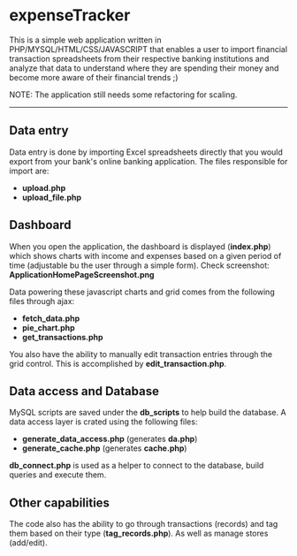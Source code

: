 # expenseTracker
This is a simple web application written in PHP/MYSQL/HTML/CSS/JAVASCRIPT that enables a user to import financial transaction spreadsheets from their respective banking institutions and analyze that data to understand where they are spending their money and become more aware of their financial trends ;)

NOTE: The application still needs some refactoring for scaling.

----------
## Data entry
Data entry is done by importing Excel spreadsheets directly that you would export from your bank's online banking application. The files responsible for import are:

 - **upload.php**
 - **upload_file.php**
## Dashboard
When you open the application, the dashboard is displayed (**index.php**) which shows charts with income and expenses based on a given period of time (adjustable bu the user through a simple form). Check screenshot: **ApplicationHomePageScreenshot.png**

Data powering these javascript  charts and grid comes from the following files through ajax:

 - **fetch_data.php**
 - **pie_chart.php**
 - **get_transactions.php**

You also have the ability to manually edit transaction entries through the grid control. This is accomplished by **edit_transaction.php**.
## Data access and Database
MySQL scripts are saved under the **db_scripts** to help build the database.
A data access layer is crated using the following files:

 - **generate_data_access.php** (generates **da.php**)
 - **generate_cache.php** (generates **cache.php**)

**db_connect.php** is used as a helper to connect to the database, build queries and execute them.

## Other capabilities
The code also has the ability to go through transactions (records) and tag them based on their type (**tag_records.php**). As well as manage stores (add/edit).
